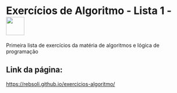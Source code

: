 # Exercícios de Algoritmo - Lista 1 -  <img height="50px" width="50px" src="https://cdn.jsdelivr.net/gh/devicons/devicon/icons/javascript/javascript-original.svg" />
 Primeira lista de exercícios da matéria de algoritmos e lógica de programação 

 
 ## Link da página: 
 https://rebsoli.github.io/exercicios-algoritmo/
